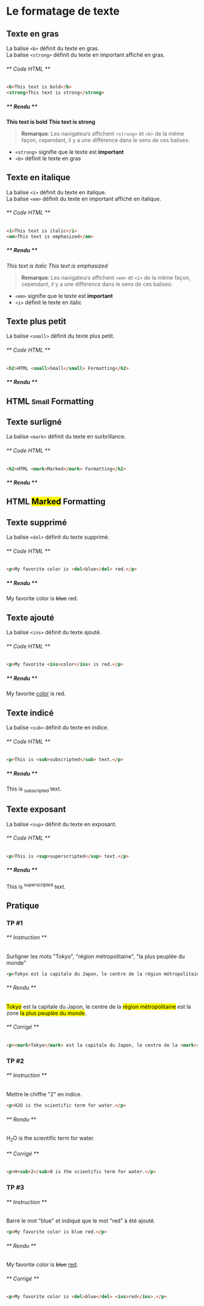 # Le formatage de texte

## Texte en gras

La balise `<b>` définit du texte en gras.  
La balise `<strong>` définit du texte en important affiché en gras.

<!-- tabs:start -->

###### ** Code HTML **

```html
<b>This text is bold</b>
<strong>This text is strong</strong>
```

##### ** Rendu **

<b>This text is bold</b>
<strong>This text is strong</strong>

<!-- tabs:end -->

> **Remarque**: Les navigateurs affichent `<strong>` et `<b>` de la même façon, cependant, il y a une différence dans le sens de ces balises: 
- `<strong>` signifie que le texte est **important**
- `<b>` définit le texte en gras


## Texte en italique

La balise `<i>` définit du texte en italique.  
La balise `<em>` définit du texte en important affiché en italique.

<!-- tabs:start -->

###### ** Code HTML **

```html
<i>This text is italic</i>
<em>This text is emphasized</em>
```

##### ** Rendu **

<i>This text is italic</i>
<em>This text is emphasized</em>

<!-- tabs:end -->

> **Remarque**: Les navigateurs affichent `<em>` et `<i>` de la même façon, cependant, il y a une différence dans le sens de ces balises: 
- `<em>` signifie que le texte est **important**
- `<i>` définit le texte en italic

## Texte plus petit

La balise `<small>` définit du texte plus petit.

<!-- tabs:start -->

###### ** Code HTML **

```html
<h2>HTML <small>Small</small> Formatting</h2>
```

##### ** Rendu **

<h2>HTML <small>Small</small> Formatting</h2>

<!-- tabs:end -->

## Texte surligné

La balise `<mark>` définit du texte en surbrillance.

<!-- tabs:start -->

###### ** Code HTML **

```html
<h2>HTML <mark>Marked</mark> Formatting</h2>
```

##### ** Rendu **

<h2>HTML <mark>Marked</mark> Formatting</h2>

<!-- tabs:end -->

## Texte supprimé

La balise `<del>` définit du texte supprimé.

<!-- tabs:start -->

###### ** Code HTML **

```html
<p>My favorite color is <del>blue</del> red.</p>
```

##### ** Rendu **

<p>My favorite color is <del>blue</del> red.</p>

<!-- tabs:end -->

## Texte ajouté

La balise `<ins>` définit du texte ajouté.

<!-- tabs:start -->

###### ** Code HTML **

```html
<p>My favorite <ins>color</ins> is red.</p>
```

##### ** Rendu **

<p>My favorite <ins>color</ins> is red.</p>

<!-- tabs:end -->

## Texte indicé

La balise `<sub>` définit du texte en indice.

<!-- tabs:start -->

###### ** Code HTML **

```html
<p>This is <sub>subscripted</sub> text.</p>
```

##### ** Rendu **

<p>This is <sub>subscripted</sub> text.</p>

<!-- tabs:end -->

## Texte exposant

La balise `<sup>` définit du texte en exposant.

<!-- tabs:start -->

###### ** Code HTML **

```html
<p>This is <sup>superscripted</sup> text.</p>
```

##### ** Rendu **

<p>This is <sup>superscripted</sup> text.</p>

<!-- tabs:end -->


## Pratique

### TP #1

<!-- tabs:start -->

###### ** Instruction **

Surligner les mots "Tokyo", "région métropolitaine", "la plus peuplée du monde"

```html
<p>Tokyo est la capitale du Japon, le centre de la région métropolitaine est la zone la plus peuplée du monde.</p>
```

###### ** Rendu **

<p><mark>Tokyo</mark> est la capitale du Japon, le centre de la <mark>région métropolitaine</mark> est la zone <mark>la plus peuplée du monde</mark>.</p>

###### ** Corrigé **

```html
<p><mark>Tokyo</mark> est la capitale du Japon, le centre de la <mark>région métropolitaine</mark> est la zone <mark>la plus peuplée du monde</mark>.</p>
```

<!-- tabs:end -->

### TP #2

<!-- tabs:start -->

###### ** Instruction **

Mettre le chiffre "2" en indice.

```html
<p>H2O is the scientific term for water.</p>
```

###### ** Rendu **

<p>H<sub>2</sub>O is the scientific term for water.</p>

###### ** Corrigé **

```html
<p>H<sub>2</sub>O is the scientific term for water.</p>
```

<!-- tabs:end -->

### TP #3

<!-- tabs:start -->

###### ** Instruction **

Barré le mot "blue" et indiqué que le mot "red" à été ajouté.

```html
<p>My favorite color is blue red.</p>
```

###### ** Rendu **

<p>My favorite color is <del>blue</del> <ins>red</ins>.</p>

###### ** Corrigé **

```html
<p>My favorite color is <del>blue</del> <ins>red</ins>.</p>
```

<!-- tabs:end -->